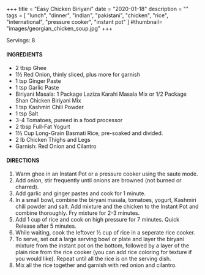 +++
title = "Easy Chicken Biriyani"
date = "2020-01-18"
description = ""
tags = [
    "lunch",
    "dinner",
    "indian",
    "pakistani",
    "chicken",
    "rice",
    "international",
    "pressure cooker",
    "instant pot"
]
#thumbnail= "images/georgian_chicken_soup.jpg"
+++

Servings: 8 <!--more-->

#### INGREDIENTS 

* 2 tbsp Ghee 
* 1½ Red Onion, thinly sliced, plus more for garnish 
* 1 tsp Ginger Paste 
* 1 tsp Garlic Paste 
* Biriyani Masala: 1 Package Laziza Karahi Masala Mix or 1/2 Package Shan Chicken Biriyani Mix 
* 1 tsp Kashmiri Chili Powder
* 1 tsp Salt 
* 3-4 Tomatoes, pureed in a food processor
* 2 tbsp Full-Fat Yogurt 
* 1½ Cup Long-Grain Basmati Rice, pre-soaked and divided. 
* 2 lb Chicken Thighs and Legs 
* Garnish: Red Onion and Cilantro

#### DIRECTIONS 

1. Warm ghee in an Instant Pot or a pressure cooker using the saute mode. 
2. Add onion, stir frequently until onions are browned (not burned or charred). 
3. Add garlic and ginger pastes and cook for 1 minute.
4. In a small bowl, combine the biryani masala, tomatoes, yogurt, Kashmiri chili powder and salt. Add mixture and the chicken to the Instant Pot and combine thoroughly. Fry mixture for 2-3 minutes.
5. Add 1 cup of rice and cook on high pressure for 7 minutes. Quick Release after 5 minutes. 
6. While waiting, cook the leftover ½ cup of rice in a seperate rice cooker. 
7. To serve, set out a large serving bowl or plate and layer the biryani mixture from the instant pot on the bottom, followed by a layer of the plain rice from the rice cooker (you can add rice coloring for texture if you would like). Repeat until all the rice is on the serving dish.  
8. Mix all the rice together and garnish with red onion and cilantro. 
